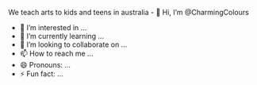 We teach arts to kids and teens in australia - 👋 Hi, I’m @CharmingColours
- 👀 I’m interested in ...
- 🌱 I’m currently learning ...
- 💞️ I’m looking to collaborate on ...
- 📫 How to reach me ...
- 😄 Pronouns: ...
- ⚡ Fun fact: ...

<!---
CharmingColours/CharmingColours is a ✨ special ✨ repository because its `README.md` (this file) appears on your GitHub profile.
You can click the Preview link to take a look at your changes.
--->
